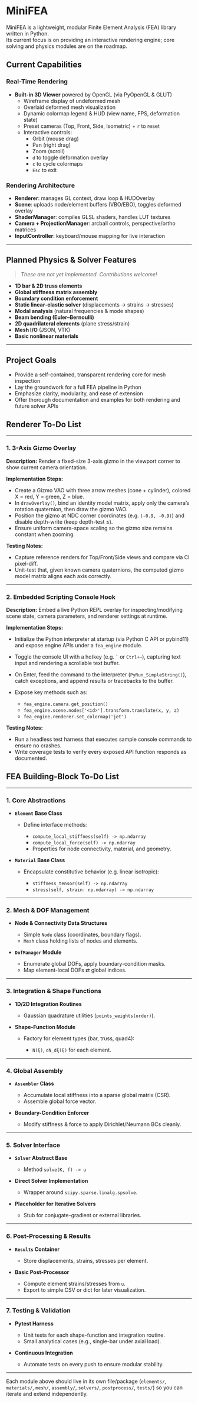 # MiniFEA

MiniFEA is a lightweight, modular Finite Element Analysis (FEA) library written in Python.  
Its current focus is on providing an interactive rendering engine; core solving and physics modules are on the roadmap.

## Current Capabilities

### Real-Time Rendering
- **Built-in 3D Viewer** powered by OpenGL (via PyOpenGL & GLUT)  
  - Wireframe display of undeformed mesh  
  - Overlaid deformed mesh visualization  
  - Dynamic colormap legend & HUD (view name, FPS, deformation state)  
  - Preset cameras (Top, Front, Side, Isometric) + `r` to reset  
  - Interactive controls:  
    - Orbit (mouse drag)  
    - Pan (right drag)  
    - Zoom (scroll)  
    - `d` to toggle deformation overlay  
    - `c` to cycle colormaps  
    - `Esc` to exit  

### Rendering Architecture
- **Renderer**: manages GL context, draw loop & HUDOverlay  
- **Scene**: uploads node/element buffers (VBO/EBO), toggles deformed overlay  
- **ShaderManager**: compiles GLSL shaders, handles LUT textures  
- **Camera + ProjectionManager**: arcball controls, perspective/ortho matrices  
- **InputController**: keyboard/mouse mapping for live interaction  

---

## Planned Physics & Solver Features

> _These are not yet implemented. Contributions welcome!_

- **1D bar & 2D truss elements**  
- **Global stiffness matrix assembly**  
- **Boundary condition enforcement**  
- **Static linear‐elastic solver** (displacements → strains → stresses)  
- **Modal analysis** (natural frequencies & mode shapes)  
- **Beam bending (Euler–Bernoulli)**  
- **2D quadrilateral elements** (plane stress/strain)  
- **Mesh I/O** (JSON, VTK)  
- **Basic nonlinear materials**  

---

## Project Goals

- Provide a self-contained, transparent rendering core for mesh inspection  
- Lay the groundwork for a full FEA pipeline in Python  
- Emphasize clarity, modularity, and ease of extension  
- Offer thorough documentation and examples for both rendering and future solver APIs  

## Renderer To-Do List

---

### 1. 3-Axis Gizmo Overlay

**Description:**
Render a fixed-size 3-axis gizmo in the viewport corner to show current camera orientation.

**Implementation Steps:**

* Create a Gizmo VAO with three arrow meshes (cone + cylinder), colored X = red, Y = green, Z = blue.
* In `drawOverlay()`, bind an identity model matrix, apply only the camera’s rotation quaternion, then draw the gizmo VAO.
* Position the gizmo at NDC corner coordinates (e.g. `(-0.9, -0.9)`) and disable depth-write (keep depth-test ≤).
* Ensure uniform camera-space scaling so the gizmo size remains constant when zooming.

**Testing Notes:**

* Capture reference renders for Top/Front/Side views and compare via CI pixel-diff.
* Unit-test that, given known camera quaternions, the computed gizmo model matrix aligns each axis correctly.

---

### 2. Embedded Scripting Console Hook

**Description:**
Embed a live Python REPL overlay for inspecting/modifying scene state, camera parameters, and renderer settings at runtime.

**Implementation Steps:**

* Initialize the Python interpreter at startup (via Python C API or pybind11) and expose engine APIs under a `fea_engine` module.
* Toggle the console UI with a hotkey (e.g. `` ` `` or `Ctrl+~`), capturing text input and rendering a scrollable text buffer.
* On Enter, feed the command to the interpreter (`PyRun_SimpleString()`), catch exceptions, and append results or tracebacks to the buffer.
* Expose key methods such as:

  * `fea_engine.camera.get_position()`
  * `fea_engine.scene.nodes['<id>'].transform.translate(x, y, z)`
  * `fea_engine.renderer.set_colormap('jet')`

**Testing Notes:**

* Run a headless test harness that executes sample console commands to ensure no crashes.
* Write coverage tests to verify every exposed API function responds as documented.

## FEA Building-Block To-Do List

---

### 1. Core Abstractions

* **`Element` Base Class**

  * Define interface methods:

    * `compute_local_stiffness(self) -> np.ndarray`
    * `compute_local_force(self) -> np.ndarray`
    * Properties for node connectivity, material, and geometry.
* **`Material` Base Class**

  * Encapsulate constitutive behavior (e.g. linear isotropic):

    * `stiffness_tensor(self) -> np.ndarray`
    * `stress(self, strain: np.ndarray) -> np.ndarray`

---

### 2. Mesh & DOF Management

* **Node & Connectivity Data Structures**

  * Simple `Node` class (coordinates, boundary flags).
  * `Mesh` class holding lists of nodes and elements.
* **`DofManager` Module**

  * Enumerate global DOFs, apply boundary-condition masks.
  * Map element-local DOFs ⇄ global indices.

---

### 3. Integration & Shape Functions

* **1D/2D Integration Routines**

  * Gaussian quadrature utilities (`points_weights(order)`).
* **Shape-Function Module**

  * Factory for element types (bar, truss, quad4):

    * `N(ξ)`, `dN_dξ(ξ)` for each element.

---

### 4. Global Assembly

* **`Assembler` Class**

  * Accumulate local stiffness into a sparse global matrix (CSR).
  * Assemble global force vector.
* **Boundary-Condition Enforcer**

  * Modify stiffness & force to apply Dirichlet/Neumann BCs cleanly.

---

### 5. Solver Interface

* **`Solver` Abstract Base**

  * Method `solve(K, f) -> u`
* **Direct Solver Implementation**

  * Wrapper around `scipy.sparse.linalg.spsolve`.
* **Placeholder for Iterative Solvers**

  * Stub for conjugate-gradient or external libraries.

---

### 6. Post-Processing & Results

* **`Results` Container**

  * Store displacements, strains, stresses per element.
* **Basic Post-Processor**

  * Compute element strains/stresses from `u`.
  * Export to simple CSV or dict for later visualization.

---

### 7. Testing & Validation

* **Pytest Harness**

  * Unit tests for each shape-function and integration routine.
  * Small analytical cases (e.g., single-bar under axial load).
* **Continuous Integration**

  * Automate tests on every push to ensure modular stability.

---

Each module above should live in its own file/package (`elements/`, `materials/`, `mesh/`, `assembly/`, `solvers/`, `postprocess/`, `tests/`) so you can iterate and extend independently.
